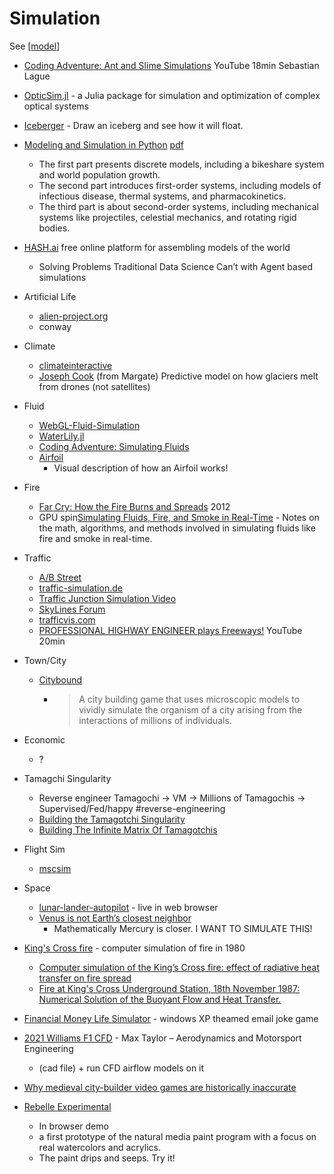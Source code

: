 Simulation
==========

See [[model]]

* [Coding Adventure: Ant and Slime Simulations](https://www.youtube.com/watch?v=X-iSQQgOd1A) YouTube 18min Sebastian Lague
* [OpticSim.jl](https://microsoft.github.io/OpticSim.jl/dev/examples/) - a Julia package for simulation and optimization of complex optical systems
* [Iceberger](https://joshdata.me/iceberger.html) - Draw an iceberg and see how it will float.
* [Modeling and Simulation in Python](https://greenteapress.com/wp/modsimpy/) [pdf](http://greenteapress.com/modsimpy/ModSimPy3.pdf)
    * The first part presents discrete models, including a bikeshare system and world population growth.
    * The second part introduces first-order systems, including models of infectious disease, thermal systems, and pharmacokinetics.
    * The third part is about second-order systems, including mechanical systems like projectiles, celestial mechanics, and rotating rigid bodies.
* [HASH.ai](https://hash.ai/) free online platform for assembling models of the world
    * Solving Problems Traditional Data Science Can’t with Agent based simulations
* Artificial Life
    * [alien-project.org](https://alien-project.org/)
    * conway
* Climate
    * [climateinteractive](https://en-roads.climateinteractive.org/scenario.html)
    * [Joseph Cook](https://news.microsoft.com/en-gb/2018/12/11/uk-scientist-handed-microsoft-grant-to-launch-unique-study-into-how-climate-change-is-affecting-the-arctic/) (from Margate) Predictive model on how glaciers melt from drones (not satellites)
* Fluid
    * [WebGL-Fluid-Simulation](https://paveldogreat.github.io/WebGL-Fluid-Simulation/)
    * [WaterLily.jl](https://github.com/weymouth/WaterLily.jl)
    * [Coding Adventure: Simulating Fluids](https://www.youtube.com/watch?v=rSKMYc1CQHE)
    * [Airfoil](https://ciechanow.ski/airfoil/)
        * Visual description of how an Airfoil works!
* Fire
    * [Far Cry: How the Fire Burns and Spreads](https://jflevesque.com/2012/12/06/far-cry-how-the-fire-burns-and-spreads/) 2012
    * GPU spin[Simulating Fluids, Fire, and Smoke in Real-Time](https://andrewkchan.dev/posts/fire.html) - Notes on the math, algorithms, and methods involved in simulating fluids like fire and smoke in real-time.
* Traffic
    * [A/B Street](https://github.com/dabreegster/abstreet)
    * [traffic-simulation.de](http://www.traffic-simulation.de)
    * [Traffic Junction Simulation Video](https://www.youtube.com/watch?v=yITr127KZtQ)
    * [SkyLines Forum](https://forum.paradoxplaza.com/forum/index.php?threads/perpetual-traffic-jam.937466/)
    * [trafficvis.com](https://trafficvis.com)
    * [PROFESSIONAL HIGHWAY ENGINEER plays Freeways!](https://www.youtube.com/watch?v=1OzC-LG9pG4) YouTube 20min
* Town/City
    * [Citybound](https://aeplay.org/citybound)
        * > A city building game that uses microscopic models to vividly simulate the organism of a city arising from the interactions of millions of individuals.
* Economic
    * ?
* Tamagchi Singularity
    * Reverse engineer Tamagochi -> VM -> Millions of Tamagochis -> Supervised/Fed/happy #reverse-engineering
    * [Building the Tamagotchi Singularity ](http://spritesmods.com/?art=tamasingularity)
    * [Building The Infinite Matrix Of Tamagotchis](https://hackaday.com/2015/11/24/building-the-infinite-matrix-of-tamagotchis/)
* Flight Sim
    * [mscsim](https://github.com/marek-cel/mscsim)
* Space
    * [lunar-lander-autopilot](https://szhu.github.io/lunar-lander-autopilot/) - live in web browser
    * [Venus is not Earth’s closest neighbor](https://fermatslibrary.com/s/venus-is-not-earth-s-closest-neighbor)
        * Mathematically Mercury is closer. I WANT TO SIMULATE THIS!

* [King's Cross fire](https://en.wikipedia.org/wiki/King%27s_Cross_fire) - computer simulation of fire in 1980
    * [Computer simulation of the  King’s Cross fire: effect of radiative heat transfer on fire spread](https://citeseerx.ist.psu.edu/viewdoc/download?doi=10.1.1.826.6629&rep=rep1&type=pdf)
    * [Fire at King's Cross Underground Station, 18th November 1987: Numerical Solution of the Buoyant Flow and Heat Transfer.](https://www.researchgate.net/publication/287331079_Fire_at_King%27s_Cross_Underground_Station_18th_November_1987_Numerical_Solution_of_the_Buoyant_Flow_and_Heat_Transfer)
  
* [Financial Money Life Simulator](https://simulator.money/) - windows XP theamed email joke game

* [2021 Williams F1 CFD](https://maxtayloraero.wordpress.com/2021/04/21/2021-williams-f1-cfd/) - Max Taylor – Aerodynamics and Motorsport Engineering
    * (cad file) + run CFD airflow models on it

* [Why medieval city-builder video games are historically inaccurate](https://www.leidenmedievalistsblog.nl/articles/why-medieval-city-builder-video-games-are-historically-inaccurate)
* [Rebelle Experimental](https://www.escapemotions.com/products/rebelle/try/)
    * In browser demo
    * a first prototype of the natural media paint program with a focus on real watercolors and acrylics.
    * The paint drips and seeps. Try it!

[//begin]: # "Autogenerated link references for markdown compatibility"
[model]: model.md "Model"
[//end]: # "Autogenerated link references"